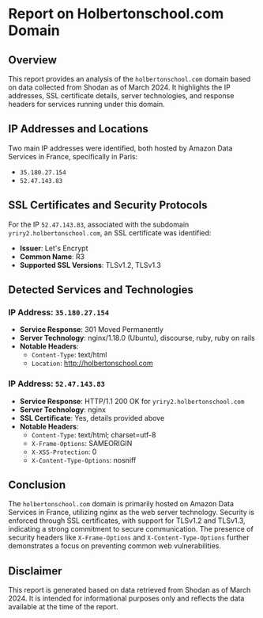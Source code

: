 # Report on Holbertonschool.com Domain

## Overview

This report provides an analysis of the `holbertonschool.com` domain based on data collected from Shodan as of March 2024. It highlights the IP addresses, SSL certificate details, server technologies, and response headers for services running under this domain.

## IP Addresses and Locations

Two main IP addresses were identified, both hosted by Amazon Data Services in France, specifically in Paris:

- `35.180.27.154`
- `52.47.143.83`

## SSL Certificates and Security Protocols

For the IP `52.47.143.83`, associated with the subdomain `yriry2.holbertonschool.com`, an SSL certificate was identified:

- **Issuer**: Let's Encrypt
- **Common Name**: R3
- **Supported SSL Versions**: TLSv1.2, TLSv1.3

## Detected Services and Technologies

### IP Address: `35.180.27.154`

- **Service Response**: 301 Moved Permanently
- **Server Technology**: nginx/1.18.0 (Ubuntu), discourse, ruby, ruby on rails
- **Notable Headers**:
  - `Content-Type`: text/html
  - `Location`: http://holbertonschool.com

### IP Address: `52.47.143.83`

- **Service Response**: HTTP/1.1 200 OK for `yriry2.holbertonschool.com`
- **Server Technology**: nginx
- **SSL Certificate**: Yes, details provided above
- **Notable Headers**:
  - `Content-Type`: text/html; charset=utf-8
  - `X-Frame-Options`: SAMEORIGIN
  - `X-XSS-Protection`: 0
  - `X-Content-Type-Options`: nosniff

## Conclusion

The `holbertonschool.com` domain is primarily hosted on Amazon Data Services in France, utilizing nginx as the web server technology. Security is enforced through SSL certificates, with support for TLSv1.2 and TLSv1.3, indicating a strong commitment to secure communication. The presence of security headers like `X-Frame-Options` and `X-Content-Type-Options` further demonstrates a focus on preventing common web vulnerabilities.

## Disclaimer

This report is generated based on data retrieved from Shodan as of March 2024. It is intended for informational purposes only and reflects the data available at the time of the report.
